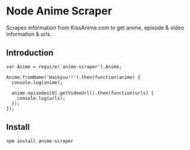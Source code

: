 # Node Anime Scraper
Scrapes information from KissAnime.com to get anime, episode &amp; video information &amp; urls.

## Introduction

```
var Anime = require('anime-scraper').Anime;

Anime.fromName('Haikyuu!!').then(function(anime) {
  console.log(anime);
  
  anime.episodes[0].getVideoUrl().then(function(urls) {
    console.log(urls);
  });
});
```

## Install
```
npm install anime-scraper
```
